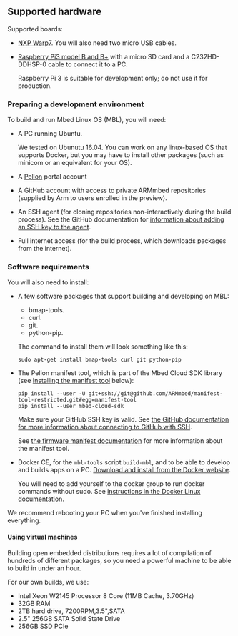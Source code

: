 ## Supported hardware

Supported boards:

* [NXP Warp7](https://www.nxp.com/support/developer-resources/nxp-designs/warp7-next-generation-iot-and-wearable-development-platform:WARP7). You will also need two micro USB cables.
* [Raspberry Pi3 model B and B+](https://www.raspberrypi.org/products/) with a micro SD card and a C232HD-DDHSP-0 cable to connect it to a PC.

    <span class="warning">Raspberry Pi 3 is suitable for development only; do not use it for production.</span>

### Preparing a development environment

To build and run Mbed Linux OS (MBL), you will need:

* A PC running Ubuntu.

    We tested on Ubunutu 16.04. You can work on any linux-based OS that supports Docker, but you may have to install other packages (such as minicom or an equivalent for your OS).
* A [Pelion](https://portal.mbedcloud.com/) portal account
* A GitHub account with access to private ARMmbed repositories (supplied by Arm to users enrolled in the preview).
* An SSH agent (for cloning repositories non-interactively during the build process). See the GitHub documentation for [information about adding an SSH key to the agent](https://help.github.com/articles/generating-a-new-ssh-key-and-adding-it-to-the-ssh-agent/#adding-your-ssh-key-to-the-ssh-agent).
* Full internet access (for the build process, which downloads packages from the internet).

### Software requirements

You will also need to install:

* A few software packages that support building and developing on MBL:

    * bmap-tools.
    * curl.
    * git.
    * python-pip.

    The command to install them will look something like this:

    ```
    sudo apt-get install bmap-tools curl git python-pip
    ````

* The Pelion manifest tool, which is part of the Mbed Cloud SDK library (see [Installing the manifest tool](#install-manifest-tool) below):

    ```
    pip install --user -U git+ssh://git@github.com/ARMmbed/manifest-tool-restricted.git#egg=manifest-tool
    pip install --user mbed-cloud-sdk
    ```

    Make sure your GitHub SSH key is valid. See [the GitHub documentation for more information about connecting to GitHub with SSH](https://help.github.com/articles/connecting-to-github-with-ssh/).

    See [the firmware manifest documentation](https://cloud.mbed.com/docs/latest/updating-firmware/firmware-manifests.html) for more information about the manifest tool.

* Docker CE, for the `mbl-tools` script `build-mbl`, and to be able to develop and builds apps on a PC. [Download and install from the Docker website](https://docs.docker.com/install/linux/docker-ce/ubuntu/).

    You will need to add yourself to the docker group to run docker commands without sudo. See [instructions in the Docker Linux documentation](https://docs.docker.com/install/linux/linux-postinstall/).

<span class="tips">We recommend rebooting your PC when you've finished installing everything.</span>


#### Using virtual machines

Building open embedded distributions requires a lot of compilation of hundreds of different packages, so you need a powerful machine to be able to build in under an hour.

For our own builds, we use:

- Intel Xeon W2145 Processor 8 Core (11MB Cache, 3.70GHz)
- 32GB RAM
- 2TB hard drive, 7200RPM,3.5",SATA
- 2.5" 256GB SATA Solid State Drive
- 256GB SSD PCIe

